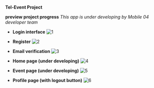 **Tel-Event Project**

**preview project progress**
*This app is under developing by Mobile 04 developer team*

- **Login interface**
![1](https://user-images.githubusercontent.com/44023816/62004570-69fe7400-b159-11e9-927c-53380adb9290.png)

- **Register**
![2](https://user-images.githubusercontent.com/44023816/62004571-6a970a80-b159-11e9-94a7-d096c9c0f2df.png)

- **Email verification**
![3](https://user-images.githubusercontent.com/44023816/62004572-6a970a80-b159-11e9-9db0-0e8f2b147370.png)

- **Home page (under developing)**
![4](https://user-images.githubusercontent.com/44023816/62004573-6b2fa100-b159-11e9-94da-7b2e48b8363e.png)

- **Event page (under developing)**
![5](https://user-images.githubusercontent.com/44023816/62004574-6bc83780-b159-11e9-8cdb-6e8bb238afe6.png)

- **Profile page (with logout button)**
![6](https://user-images.githubusercontent.com/44023816/62004569-69fe7400-b159-11e9-8856-ad7166ee1ac3.png)
